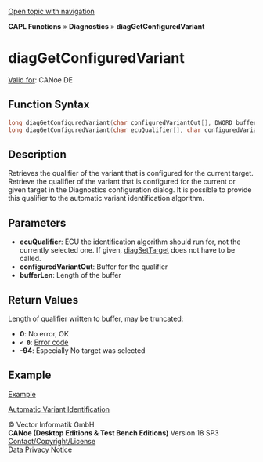 [Open topic with navigation](../../../../../CANoeDEFamily.htm#Topics/CAPLFunctions/Diagnostics/Functions/CAPLfunctionDiagGetConfiguredVariant.md)

**CAPL Functions** » **Diagnostics** » **diagGetConfiguredVariant**

# diagGetConfiguredVariant

[Valid for](../../../Shared/FeatureAvailability.md): CANoe DE

## Function Syntax

```c
long diagGetConfiguredVariant(char configuredVariantOut[], DWORD bufferLen); // form 1
long diagGetConfiguredVariant(char ecuQualifier[], char configuredVariantOut[], DWORD bufferLen); // form 2
```

## Description

Retrieves the qualifier of the variant that is configured for the current target. Retrieve the qualifier of the variant that is configured for the current or given target in the Diagnostics configuration dialog. It is possible to provide this qualifier to the automatic variant identification algorithm.

## Parameters

- **ecuQualifier**: ECU the identification algorithm should run for, not the currently selected one. If given, [diagSetTarget](CAPLfunctionDiagSetTarget.md) does not have to be called.
- **configuredVariantOut**: Buffer for the qualifier
- **bufferLen**: Length of the buffer

## Return Values

Length of qualifier written to buffer, may be truncated:

- **0**: No error, OK
- **`< 0`**: [Error code](../CAPLfunctionsDiagnosticsErrorCode.md)
- **-94**: Especially No target was selected

## Example

[Example](../CAPLfunctionsExampleAutomaticVariantIdentification.md)

[Automatic Variant Identification](../../../CANoeCANalyzer/Diagnostics/Test/DiagnosticsAutomaticVariantIdentification.md)

© Vector Informatik GmbH  
**CANoe (Desktop Editions & Test Bench Editions)** Version 18 SP3  
[Contact/Copyright/License](../../../Shared/ContactCopyrightLicense.md)  
[Data Privacy Notice](https://www.vector.com/int/en/company/get-info/privacy-policy/)